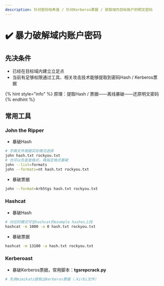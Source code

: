 ```yaml
---
description: 针对密码哈希值 / 针对Kerberos票据 / 获取域内目标账户的明文密码
---
```


# ✔️ 暴力破解域内账户密码

## 先决条件

* 已经在目标域内建立立足点
* 当前有足够权限通过工具、相关攻击技术能够提取到密码Hash / Kerberos票据

{% hint style="info" %}
原理：提取Hash / 票据——离线暴破——还原明文密码
{% endhint %}

## 常用工具

### John the Ripper

* 暴破Hash

```bash
# 字典文件根据实际情况选择
john hash.txt rockyou.txt
# 也可以先查查格式，再指定格式暴破
john --list=formats
john --formats=nt hash.txt rockyou.txt
```

* 暴破票据

```bash
john --format=krb5tgs hash.txt rockyou.txt
```

### Hashcat

* 暴破Hash

```bash
# 对应的模式可在hashcat的example hashes上找
hashcat -m 1000 -a 0 hash.txt rockyou.txt
```

* 暴破票据

```bash
hashcat -m 13100 -a hash.txt rockyou.txt
```

### Kerberoast

* 暴破Kerberos票据，常用脚本：**tgsrepcrack.py**

```bash
# 先用mimikatz提取出Kerberos票据（.kirbi文件）

```
